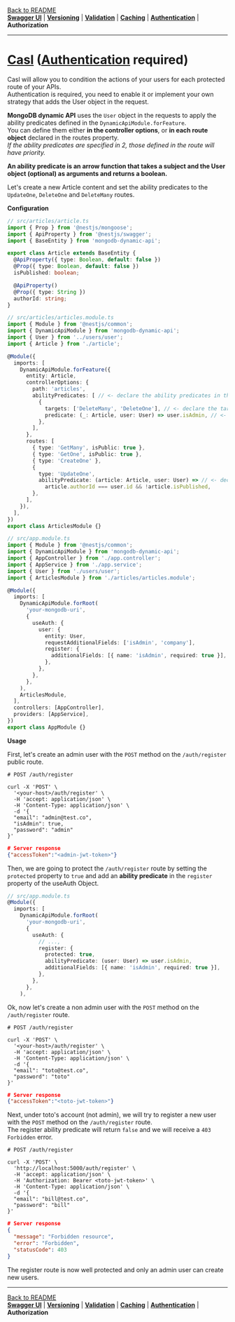[Back to README](https://github.com/MikeDev75015/mongodb-dynamic-api/blob/develop/README.md)
<br>**[Swagger UI](https://github.com/MikeDev75015/mongodb-dynamic-api/blob/develop/README/swagger-ui.md)**
| **[Versioning](https://github.com/MikeDev75015/mongodb-dynamic-api/blob/develop/README/versioning.md)**
| **[Validation](https://github.com/MikeDev75015/mongodb-dynamic-api/blob/develop/README/validation.md)**
| **[Caching](https://github.com/MikeDev75015/mongodb-dynamic-api/blob/develop/README/caching.md)**
| **[Authentication](https://github.com/MikeDev75015/mongodb-dynamic-api/blob/develop/README/authentication.md)**
| **Authorization**

___

# [Casl](https://docs.nestjs.com/security/authorization#integrating-casl) ([Authentication](https://github.com/MikeDev75015/mongodb-dynamic-api/blob/develop/README/authentication.md) required)

Casl will allow you to condition the actions of your users for each protected route of your APIs.
<br>Authentication is required, you need to enable it or implement your own strategy that adds the User object in the request.

**MongoDB dynamic API** uses the `User` object in the requests to apply the ability predicates defined in the `DynamicApiModule.forFeature`.
<br>You can define them either **in the controller options**,
or **in each route object** declared in the routes property.
<br>*If the ability predicates are specified in 2, those defined in the route will have priority.*

**An ability predicate is an arrow function that takes a subject and the User object (optional) as arguments and returns a boolean.**

Let's create a new Article content and set the ability predicates to the `UpdateOne`, `DeleteOne` and `DeleteMany` routes.

**Configuration**

```typescript
// src/articles/article.ts
import { Prop } from '@nestjs/mongoose';
import { ApiProperty } from '@nestjs/swagger';
import { BaseEntity } from 'mongodb-dynamic-api';

export class Article extends BaseEntity {
  @ApiProperty({ type: Boolean, default: false })
  @Prop({ type: Boolean, default: false })
  isPublished: boolean;

  @ApiProperty()
  @Prop({ type: String })
  authorId: string;
}
```

```typescript
// src/articles/articles.module.ts
import { Module } from '@nestjs/common';
import { DynamicApiModule } from 'mongodb-dynamic-api';
import { User } from '../users/user';
import { Article } from './article';

@Module({
  imports: [
    DynamicApiModule.forFeature({
      entity: Article,
      controllerOptions: {
        path: 'articles',
        abilityPredicates: [ // <- declare the ability predicates in the controller options
          {
            targets: ['DeleteMany', 'DeleteOne'], // <- declare the targets
            predicate: (_: Article, user: User) => user.isAdmin, // <- add the condition
          },
        ],
      },
      routes: [
        { type: 'GetMany', isPublic: true },
        { type: 'GetOne', isPublic: true },
        { type: 'CreateOne' },
        {
          type: 'UpdateOne',
          abilityPredicate: (article: Article, user: User) => // <- declare the ability predicate in the route object
            article.authorId === user.id && !article.isPublished,
        },
      ],
    }),
  ],
})
export class ArticlesModule {}
```

```typescript
// src/app.module.ts
import { Module } from '@nestjs/common';
import { DynamicApiModule } from 'mongodb-dynamic-api';
import { AppController } from './app.controller';
import { AppService } from './app.service';
import { User } from './users/user';
import { ArticlesModule } from './articles/articles.module';

@Module({
  imports: [
    DynamicApiModule.forRoot(
      'your-mongodb-uri',
      {
        useAuth: {
          user: {
            entity: User,
            requestAdditionalFields: ['isAdmin', 'company'],
            register: {
              additionalFields: [{ name: 'isAdmin', required: true }],
            },
          },
        },
      },
    ),
    ArticlesModule,
  ],
  controllers: [AppController],
  providers: [AppService],
})
export class AppModule {}
```


**Usage**

First, let's create an admin user with the `POST` method on the `/auth/register` public route.
```text
# POST /auth/register

curl -X 'POST' \
  '<your-host>/auth/register' \
  -H 'accept: application/json' \
  -H 'Content-Type: application/json' \
  -d '{
  "email": "admin@test.co",
  "isAdmin": true,
  "password": "admin"
}'
```
```json
# Server response
{"accessToken":"<admin-jwt-token>"}
```

Then, we are going to protect the `/auth/register` route by setting the `protected` property to `true` and add an **ability predicate** in the `register` property of the useAuth Object.
```typescript
// src/app.module.ts
@Module({
  imports: [
    DynamicApiModule.forRoot(
      'your-mongodb-uri',
      {
        useAuth: {
          // ...,
          register: {
            protected: true,
            abilityPredicate: (user: User) => user.isAdmin,
            additionalFields: [{ name: 'isAdmin', required: true }],
          },
        },
      },
    ),
```

Ok, now let's create a non admin user with the `POST` method on the `/auth/register` route.
```text
# POST /auth/register

curl -X 'POST' \
  '<your-host>/auth/register' \
  -H 'accept: application/json' \
  -H 'Content-Type: application/json' \
  -d '{
  "email": "toto@test.co",
  "password": "toto"
}'
```
```json
# Server response
{"accessToken":"<toto-jwt-token>"}
```

Next, under toto's account (not admin), we will try to register a new user with the `POST` method on the `/auth/register` route.
<br>The register ability predicate will return `false` and we will receive a `403 Forbidden` error.

```text
# POST /auth/register

curl -X 'POST' \
  'http://localhost:5000/auth/register' \
  -H 'accept: application/json' \
  -H 'Authorization: Bearer <toto-jwt-token>' \
  -H 'Content-Type: application/json' \
  -d '{
  "email": "bill@test.co",
  "password": "bill"
}'
```
```json
# Server response
{
  "message": "Forbidden resource",
  "error": "Forbidden",
  "statusCode": 403
}
```

The register route is now well protected and only an admin user can create new users.

___

[Back to README](https://github.com/MikeDev75015/mongodb-dynamic-api/blob/develop/README.md)
<br>**[Swagger UI](https://github.com/MikeDev75015/mongodb-dynamic-api/blob/develop/README/swagger-ui.md)**
| **[Versioning](https://github.com/MikeDev75015/mongodb-dynamic-api/blob/develop/README/versioning.md)**
| **[Validation](https://github.com/MikeDev75015/mongodb-dynamic-api/blob/develop/README/validation.md)**
| **[Caching](https://github.com/MikeDev75015/mongodb-dynamic-api/blob/develop/README/caching.md)**
| **[Authentication](https://github.com/MikeDev75015/mongodb-dynamic-api/blob/develop/README/authentication.md)**
| **Authorization**


<br>
<br>
<br>